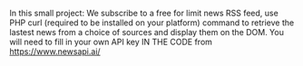 In this small project: We subscribe to a free for limit news RSS feed, use PHP curl (required to be installed on your platform) command to retrieve the lastest news from a choice of sources and display them on the DOM.
You will need to fill in your own API key IN THE CODE from https://www.newsapi.ai/
